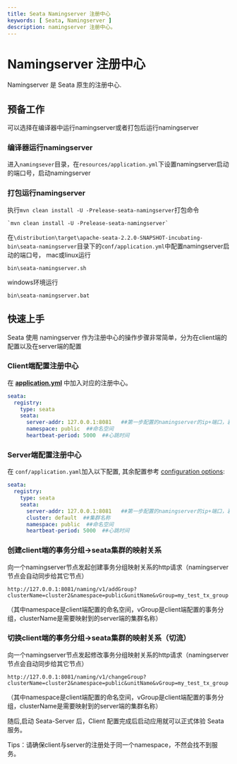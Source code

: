 ```yaml
---
title: Seata Namingserver 注册中心
keywords: [ Seata, Namingserver ]
description: namingserver 注册中心。
---
```


# Namingserver 注册中心

Namingserver 是 Seata 原生的注册中心.

## 预备工作
可以选择在编译器中运行namingserver或者打包后运行namingserver
### 编译器运行namingserver

进入`namingsever`目录，在`resources/application.yml`下设置namingserver启动的端口号，启动namingserver

### 打包运行namingserver

执行`mvn clean install -U -Prelease-seata-namingserver`打包命令
```shell
`mvn clean install -U -Prelease-seata-namingserver`
```
在`\distribution\target\apache-seata-2.2.0-SNAPSHOT-incubating-bin\seata-namingserver`目录下的`conf/application.yml`中配置namingserver启动的端口号，
mac或linux运行
``` shell
bin\seata-namingserver.sh
```
windows环境运行
``` shell
bin\seata-namingserver.bat
```

## 快速上手

Seata 使用 namingserver 作为注册中心的操作步骤非常简单，分为在client端的配置以及在server端的配置

### Client端配置注册中心

在 [**application.yml**](https://github.com/apache/incubator-seata/blob/2.x/script/client/spring/application.yml)
中加入对应的注册中心。

```yaml
seata:
  registry:
    type: seata
    seata:
      server-addr: 127.0.0.1:8081   ##第一步配置的namingserver的ip+端口，若有多个namingserver节点则用逗号分割
      namespace: public  ##命名空间
      heartbeat-period: 5000  ##心跳时间
```

### Server端配置注册中心

在 `conf/application.yaml`加入以下配置,
其余配置参考 [configuration options](https://github.com/apache/incubator-seata/blob/2.x/server/src/main/resources/application.example.yml):

```yaml
seata:
  registry:
    type: seata
    seata:
      server-addr: 127.0.0.1:8081   ##第一步配置的namingserver的ip+端口，若有多个namingserver节点则用逗号分割
      cluster: default  ##集群名称
      namespace: public  ##命名空间
      heartbeat-period: 5000  ##心跳时间
```

### 创建client端的事务分组->seata集群的映射关系
向一个namingserver节点发起创建事务分组映射关系的http请求（namingserver节点会自动同步给其它节点）
```shell
http://127.0.0.1:8081/naming/v1/addGroup?clusterName=cluster2&namespace=public&unitName&vGroup=my_test_tx_group
```
（其中namespace是client端配置的命名空间，vGroup是client端配置的事务分组，clusterName是需要映射到的server端的集群名称）

### 切换client端的事务分组->seata集群的映射关系（切流）
向一个namingserver节点发起修改事务分组映射关系的http请求（namingserver节点会自动同步给其它节点）
```shell
http://127.0.0.1:8081/naming/v1/changeGroup?clusterName=cluster2&namespace=public&unitName&vGroup=my_test_tx_group
```
（其中namespace是client端配置的命名空间，vGroup是client端配置的事务分组，clusterName是需要映射到的server端的集群名称）


随后,启动 Seata-Server 后，Client 配置完成后启动应用就可以正式体验 Seata 服务。

Tips：请确保client与server的注册处于同一个namespace，不然会找不到服务。

